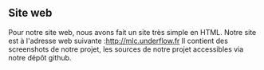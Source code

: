 Site web
--------------

Pour notre site web, nous avons fait un site très simple en HTML. 
Notre site est à l'adresse web suivante :http://mlc.underflow.fr
Il contient des screenshots de notre projet, les sources de notre projet accessibles via notre dépôt github.
